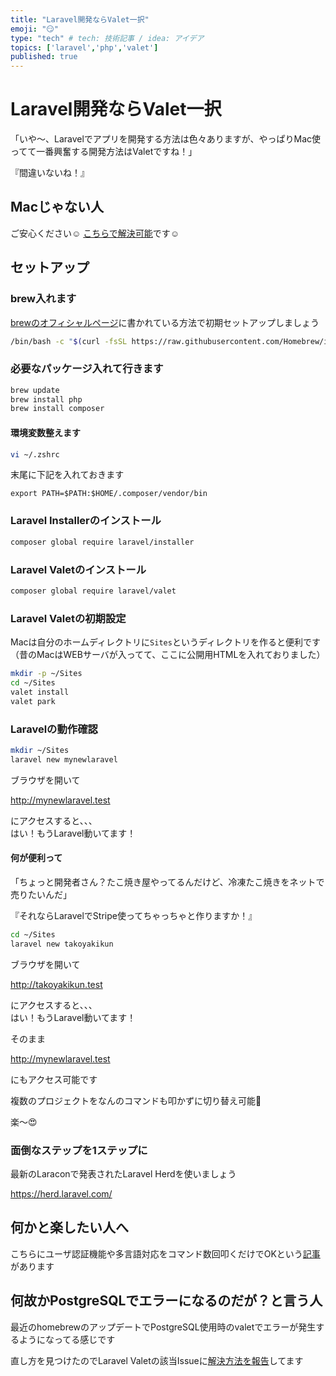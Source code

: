 ```yaml
---
title: "Laravel開発ならValet一択"
emoji: "😏"
type: "tech" # tech: 技術記事 / idea: アイデア
topics: ['laravel','php','valet']
published: true
---
```

# Laravel開発ならValet一択

「いや〜、Laravelでアプリを開発する方法は色々ありますが、やっぱりMac使ってて一番興奮する開発方法はValetですね！」

『間違いないね！』

## Macじゃない人

ご安心ください☺️
[こちらで解決可能](https://apple.com/jp)です☺️

## セットアップ

### brew入れます

[brewのオフィシャルページ](https://brew.sh/)に書かれている方法で初期セットアップしましょう

```bash
/bin/bash -c "$(curl -fsSL https://raw.githubusercontent.com/Homebrew/install/HEAD/install.sh)"
```

### 必要なパッケージ入れて行きます

```bash
brew update
brew install php
brew install composer
```

#### 環境変数整えます

```bash
vi ~/.zshrc
```

末尾に下記を入れておきます

```vim
export PATH=$PATH:$HOME/.composer/vendor/bin
```

### Laravel Installerのインストール

```bash
composer global require laravel/installer
```

### Laravel Valetのインストール

```bash
composer global require laravel/valet
```


### Laravel Valetの初期設定

Macは自分のホームディレクトリに`Sites`というディレクトリを作ると便利です（昔のMacはWEBサーバが入ってて、ここに公開用HTMLを入れておりました）

```bash
mkdir -p ~/Sites
cd ~/Sites
valet install
valet park
```

### Laravelの動作確認

```bash
mkdir ~/Sites
laravel new mynewlaravel
```

ブラウザを開いて

http://mynewlaravel.test

にアクセスすると、、、<br>
はい！もうLaravel動いてます！

#### 何が便利って

「ちょっと開発者さん？たこ焼き屋やってるんだけど、冷凍たこ焼きをネットで売りたいんだ」

『それならLaravelでStripe使ってちゃっちゃと作りますか！』

```bash
cd ~/Sites
laravel new takoyakikun
```

ブラウザを開いて

http://takoyakikun.test

にアクセスすると、、、<br>
はい！もうLaravel動いてます！

そのまま

http://mynewlaravel.test

にもアクセス可能です

複数のプロジェクトをなんのコマンドも叩かずに切り替え可能🤯

楽〜😍

### 面倒なステップを1ステップに

最新のLaraconで発表されたLaravel Herdを使いましょう

https://herd.laravel.com/

## 何かと楽したい人へ

こちらにユーザ認証機能や多言語対応をコマンド数回叩くだけでOKという[記事](https://zenn.dev/circleback/articles/larave-three-commands)があります


## 何故かPostgreSQLでエラーになるのだが？と言う人

最近のhomebrewのアップデートでPostgreSQL使用時のvaletでエラーが発生するようになってる感じです

直し方を見つけたのでLaravel Valetの該当Issueに[解決方法を報告](https://github.com/laravel/valet/issues/1433#issuecomment-1653419658)してます

